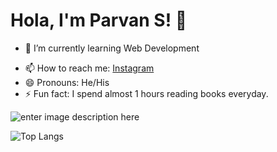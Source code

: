 # Hola, I'm Parvan S! 👋

<!-- - 🔭 I’m currently working on ...-->
- 🌱 I’m currently learning Web Development
<!-- - 👯 I’m looking to collaborate on ... -->
<!--- 🤔 I’m looking for help with ... -->
<!-- - 💬 Ask me about ... -->
- 📫 How to reach me: [Instagram ](https://instagram.com/__parvan_?utm_medium=copy_link)
- 😄 Pronouns: He/His
- ⚡ Fun fact: I spend almost 1 hours reading books everyday.


![enter image description here](https://github-readme-stats.vercel.app/api?username=parvans&&show_icons=true&title_color=05A4F7&icon_color=bb2acf&text_color=daf7dc&bg_color=151515)

![Top Langs](https://github-readme-stats.vercel.app/api/top-langs/?username=parvans&langs_count=8)
